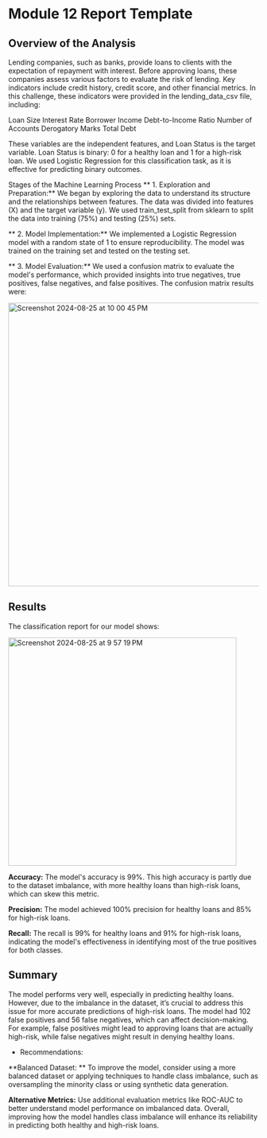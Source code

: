 # Module 12 Report Template

## Overview of the Analysis
Lending companies, such as banks, provide loans to clients with the expectation of repayment with interest. Before approving loans, these companies assess various factors to evaluate the risk of lending. Key indicators include credit history, credit score, and other financial metrics. In this challenge, these indicators were provided in the lending_data_csv file, including:

Loan Size
Interest Rate
Borrower Income
Debt-to-Income Ratio
Number of Accounts
Derogatory Marks
Total Debt

These variables are the independent features, and Loan Status is the target variable. Loan Status is binary: 0 for a healthy loan and 1 for a high-risk loan. We used Logistic Regression for this classification task, as it is effective for predicting binary outcomes.

Stages of the Machine Learning Process
** 1. Exploration and Preparation:**
We began by exploring the data to understand its structure and the relationships between features. The data was divided into features (X) and the target variable (y). We used train_test_split from sklearn to split the data into training (75%) and testing (25%) sets.

** 2. Model Implementation:**
We implemented a Logistic Regression model with a random state of 1 to ensure reproducibility. The model was trained on the training set and tested on the testing set.

** 3. Model Evaluation:**
We used a confusion matrix to evaluate the model's performance, which provided insights into true negatives, true positives, false negatives, and false positives. The confusion matrix results were:

<img width="570" alt="Screenshot 2024-08-25 at 10 00 45 PM" src="https://github.com/user-attachments/assets/cf5f9534-ecad-49ac-86b6-f5db64628c3f">

## Results
The classification report for our model shows:

<img width="459" alt="Screenshot 2024-08-25 at 9 57 19 PM" src="https://github.com/user-attachments/assets/74b5e173-0ae6-46db-8e56-660a2ab63a69">

**Accuracy:** The model's accuracy is 99%. This high accuracy is partly due to the dataset imbalance, with more healthy loans than high-risk loans, which can skew this metric.

**Precision:** The model achieved 100% precision for healthy loans and 85% for high-risk loans.

**Recall:** The recall is 99% for healthy loans and 91% for high-risk loans, indicating the model's effectiveness in identifying most of the true positives for both classes.

## Summary
The model performs very well, especially in predicting healthy loans. However, due to the imbalance in the dataset, it’s crucial to address this issue for more accurate predictions of high-risk loans. The model had 102 false positives and 56 false negatives, which can affect decision-making. For example, false positives might lead to approving loans that are actually high-risk, while false negatives might result in denying healthy loans.

- Recommendations:

**Balanced Dataset: ** To improve the model, consider using a more balanced dataset or applying techniques to handle class imbalance, such as oversampling the minority class or using synthetic data generation.

**Alternative Metrics:**  Use additional evaluation metrics like ROC-AUC to better understand model performance on imbalanced data.
Overall, improving how the model handles class imbalance will enhance its reliability in predicting both healthy and high-risk loans.


